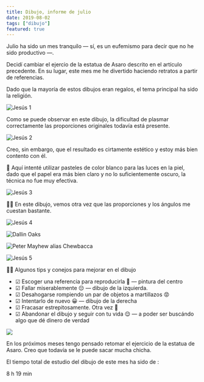 ```yaml
---
title: Dibujo, informe de julio
date: 2019-08-02
tags: ["dibujo"]
featured: true
---
```

Julio ha sido un mes tranquilo — sí, es un eufemismo para decir que no he sido productivo —.

Decidí cambiar el ejercio de la estatua de Asaro descrito en el artículo precedente. En su lugar, este mes me he divertido haciendo retratos a partir de referencias.

Dado que la mayoría de estos dibujos eran regalos, el tema principal ha sido la religión.


![Jesús 1](/media/juillet_dessin1.jpg)

Como se puede observar en este dibujo, la dificultad de plasmar correctamente las proporciones originales todavía está presente. 

![Jesús 2](/media/juillet_dessin2.jpg)

Creo, sin embargo, que el resultado es cirtamente estético y estoy más bien contento con él.


<div class="bg-green-100 p-4 rounded-lg mt-12 mb-6 font-sans">
 🧪 Aquí intenté utilizar pasteles de color blanco para las luces en la piel, dado que el papel era más bien claro y no lo suficientemente oscuro, la técnica no fue muy efectiva.
</div>

![Jesús 3](/media/juillet_dessin3.jpg)

<div class="bg-blue-100 p-4 rounded-lg mt-12 mb-6 font-sans">
👨‍🏫  En este dibujo, vemos otra vez que las proporciones y los ángulos me cuestan bastante.
</div>

![Jesús 4](/media/juillet_dessin4.jpeg)

![Dallin Oaks](/media/juillet_dessin5.jpeg)

![Peter Mayhew alias Chewbacca](/media/juillet_dessin6.jpg)

![Jesús 5](/media/juillet_dessin7.jpeg)

<div class="bg-blue-100 p-4 rounded-lg mt-12 mb-6 font-sans">👨‍🏫 Algunos tips y conejos para mejorar en el dibujo</div>

- ☑︎ Escoger una referencia para reproducirla 🙂 — pintura del centro 
- ☑︎ Fallar miserablemente 😔 — dibujo de la izquierda. 
- ☑︎ Desahogarse rompiendo un par de objetos a martillazos 😡 
- ☑︎ Intentarlo de nuevo 😀 — dibujo de la derecha
- ☑︎ Fracasar estrepitosamente. Otra vez 🤬
- ☑︎ Abandonar el dibujo y seguir con tu vida 😌 — a poder ser buscándo algo que dé dinero de verdad


![](/media/juillet_dessin8.jpg)

En los próximos meses tengo pensado retomar el ejercicio de la estatua de Asaro. Creo que todavía se le puede sacar mucha chicha.

El tiempo total de estudio del dibujo de este mes ha sido de :

<div class="text-center">
<p class="border rounded-full py-2 text-xl px-6 font-bold text-blue-800 mb-8 inline-block font-sans">
8 h 19 min
</p></div>